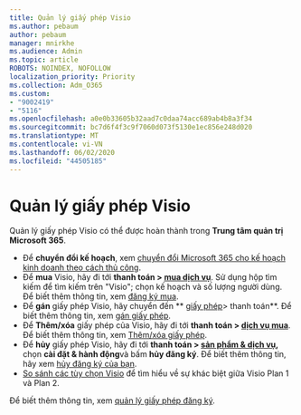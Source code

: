 ```yaml
---
title: Quản lý giấy phép Visio
ms.author: pebaum
author: pebaum
manager: mnirkhe
ms.audience: Admin
ms.topic: article
ROBOTS: NOINDEX, NOFOLLOW
localization_priority: Priority
ms.collection: Adm_O365
ms.custom:
- "9002419"
- "5116"
ms.openlocfilehash: a0e0b33605b32aad7c0daa74acc689ab4b8a3f34
ms.sourcegitcommit: bc7d6f4f3c9f7060d073f5130e1ec856e248d020
ms.translationtype: MT
ms.contentlocale: vi-VN
ms.lasthandoff: 06/02/2020
ms.locfileid: "44505185"
---
```

# <a name="visio-license-management"></a>Quản lý giấy phép Visio

Quản lý giấy phép Visio có thể được hoàn thành trong **Trung tâm quản trị Microsoft 365**.

- Để **chuyển đổi kế hoạch**, xem [chuyển đổi Microsoft 365 cho kế hoạch kinh doanh theo cách thủ công](https://docs.microsoft.com/microsoft-365/commerce/subscriptions/switch-plans-manually?view=o365-worldwide).
- Để **mua** Visio, hãy đi tới **thanh toán > [mua dịch vụ](https://go.microsoft.com/fwlink/p/?linkid=868433)**. Sử dụng hộp tìm kiếm để tìm kiếm trên "Visio"; chọn kế hoạch và số lượng người dùng. Để biết thêm thông tin, xem [đăng ký mua](https://docs.microsoft.com/microsoft-365/commerce/buy-another-subscription?view=o365-worldwide).
- Để **gán** giấy phép Visio, hãy chuyển đến ** [giấy phép](https://go.microsoft.com/fwlink/p/?linkid=842264)> thanh toán**. Để biết thêm thông tin, xem [gán giấy phép](https://docs.microsoft.com/microsoft-365/admin/manage/assign-licenses-to-users?view=o365-worldwide).
- Để **Thêm/xóa** giấy phép của Visio, hãy đi tới **thanh toán > [dịch vụ mua](https://go.microsoft.com/fwlink/p/?linkid=868433)**. Để biết thêm thông tin, xem [Thêm/xóa giấy phép](https://docs.microsoft.com/microsoft-365/commerce/licenses/buy-licenses?view=o365-worldwide#add-or-remove-licenses-for-your-business-subscription).
- Để **hủy** giấy phép Visio, hãy đi tới **thanh toán > [sản phẩm & dịch vụ](https://go.microsoft.com/fwlink/p/?linkid=842054),** chọn **cài đặt & hành động**và bấm **hủy đăng ký**. Để biết thêm thông tin, hãy xem [hủy đăng ký của bạn](https://docs.microsoft.com/microsoft-365/commerce/subscriptions/cancel-your-subscription).
- [So sánh các tùy chọn Visio](https://products.office.com/Visio/microsoft-visio-plans-and-pricing-compare-visio-options) để tìm hiểu về sự khác biệt giữa Visio Plan 1 và Plan 2.

Để biết thêm thông tin, xem [quản lý giấy phép đăng ký](https://docs.microsoft.com/microsoft-365/commerce/licenses/buy-licenses?view=o365-worldwide#add-or-remove-licenses-for-your-business-subscription).
